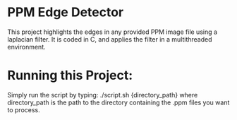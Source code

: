 # PPM Edge Detector
This project highlights the edges in any provided PPM image file using a laplacian filter. It is coded in C, and applies the filter in a multithreaded environment.

# Running this Project:
Simply run the script by typing:
./script.sh {directory_path}
where directory_path is the path to the directory containing the .ppm files you want to process.

